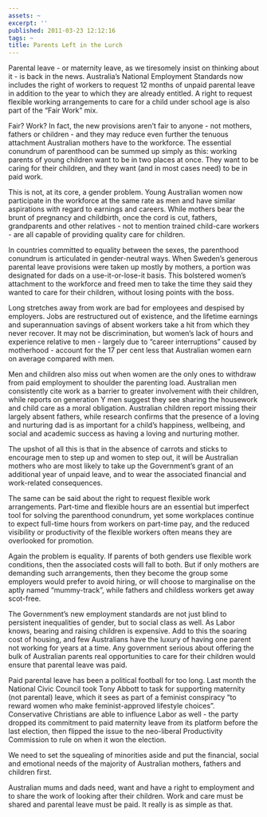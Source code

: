 ```yaml
---
assets: ~
excerpt: ''
published: 2011-03-23 12:12:16
tags: ~
title: Parents Left in the Lurch
---
```

Parental leave - or maternity leave, as we tiresomely insist on thinking
about it - is back in the news. Australia’s National Employment
Standards now includes the right of workers to request 12 months of
unpaid parental leave in addition to the year to which they are already
entitled. A right to request flexible working arrangements to care for a
child under school age is also part of the “Fair Work” mix.

Fair? Work? In fact, the new provisions aren’t fair to anyone - not
mothers, fathers or children - and they may reduce even further the
tenuous attachment Australian mothers have to the workforce. The
essential conundrum of parenthood can be summed up simply as this:
working parents of young children want to be in two places at once. They
want to be caring for their children, and they want (and in most cases
need) to be in paid work.

This is not, at its core, a gender problem. Young Australian women now
participate in the workforce at the same rate as men and have similar
aspirations with regard to earnings and careers. While mothers bear the
brunt of pregnancy and childbirth, once the cord is cut, fathers,
grandparents and other relatives - not to mention trained child-care
workers - are all capable of providing quality care for children.

In countries committed to equality between the sexes, the parenthood
conundrum is articulated in gender-neutral ways. When Sweden’s generous
parental leave provisions were taken up mostly by mothers, a portion was
designated for dads on a use-it-or-lose-it basis. This bolstered women’s
attachment to the workforce and freed men to take the time they said
they wanted to care for their children, without losing points with the
boss.

Long stretches away from work are bad for employees and despised by
employers. Jobs are restructured out of existence, and the lifetime
earnings and superannuation savings of absent workers take a hit from
which they never recover. It may not be discrimination, but women’s lack
of hours and experience relative to men - largely due to “career
interruptions” caused by motherhood - account for the 17 per cent less
that Australian women earn on average compared with men.

Men and children also miss out when women are the only ones to withdraw
from paid employment to shoulder the parenting load. Australian men
consistently cite work as a barrier to greater involvement with their
children, while reports on generation Y men suggest they see sharing the
housework and child care as a moral obligation. Australian children
report missing their largely absent fathers, while research confirms
that the presence of a loving and nurturing dad is as important for a
child’s happiness, wellbeing, and social and academic success as having
a loving and nurturing mother.

The upshot of all this is that in the absence of carrots and sticks to
encourage men to step up and women to step out, it will be Australian
mothers who are most likely to take up the Government’s grant of an
additional year of unpaid leave, and to wear the associated financial
and work-related consequences.

The same can be said about the right to request flexible work
arrangements. Part-time and flexible hours are an essential but
imperfect tool for solving the parenthood conundrum, yet some workplaces
continue to expect full-time hours from workers on part-time pay, and
the reduced visibility or productivity of the flexible workers often
means they are overlooked for promotion.

Again the problem is equality. If parents of both genders use flexible
work conditions, then the associated costs will fall to both. But if
only mothers are demanding such arrangements, then they become the group
some employers would prefer to avoid hiring, or will choose to
marginalise on the aptly named “mummy-track”, while fathers and
childless workers get away scot-free.

The Government’s new employment standards are not just blind to
persistent inequalities of gender, but to social class as well. As Labor
knows, bearing and raising children is expensive. Add to this the
soaring cost of housing, and few Australians have the luxury of having
one parent not working for years at a time. Any government serious about
offering the bulk of Australian parents real opportunities to care for
their children would ensure that parental leave was paid.

Paid parental leave has been a political football for too long. Last
month the National Civic Council took Tony Abbott to task for supporting
maternity (not parental) leave, which it sees as part of a feminist
conspiracy “to reward women who make feminist-approved lifestyle
choices”. Conservative Christians are able to influence Labor as well -
the party dropped its commitment to paid maternity leave from its
platform before the last election, then flipped the issue to the
neo-liberal Productivity Commission to rule on when it won the election.

We need to set the squealing of minorities aside and put the financial,
social and emotional needs of the majority of Australian mothers,
fathers and children first.

Australian mums and dads need, want and have a right to employment and
to share the work of looking after their children. Work and care must be
shared and parental leave must be paid. It really is as simple as that.